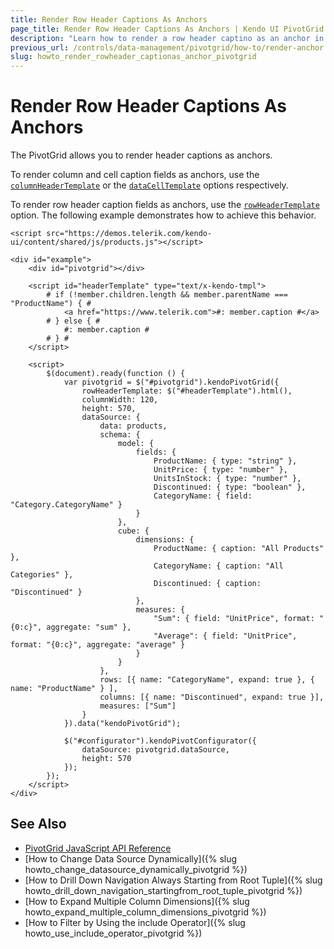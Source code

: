 ```yaml
---
title: Render Row Header Captions As Anchors
page_title: Render Row Header Captions As Anchors | Kendo UI PivotGrid
description: "Learn how to render a row header captino as an anchor in a Kendo UI PivotGrid widget."
previous_url: /controls/data-management/pivotgrid/how-to/render-anchor
slug: howto_render_rowheader_captionas_anchor_pivotgrid
---
```


# Render Row Header Captions As Anchors

The PivotGrid allows you to render header captions as anchors.

To render column and cell caption fields as anchors, use the [`columnHeaderTemplate`](/api/javascript/ui/pivotgrid/configuration/columnheadertemplate) or the [`dataCellTemplate`](/api/javascript/ui/pivotgrid/configuration/datacelltemplate) options respectively.

To render row header caption fields as anchors, use the [`rowHeaderTemplate`](/api/javascript/ui/pivotgrid/configuration/rowheadertemplate) option. The following example demonstrates how to achieve this behavior.

```dojo
<script src="https://demos.telerik.com/kendo-ui/content/shared/js/products.js"></script>

<div id="example">
    <div id="pivotgrid"></div>

    <script id="headerTemplate" type="text/x-kendo-tmpl">
        # if (!member.children.length && member.parentName === "ProductName") { #
            <a href="https://www.telerik.com">#: member.caption #</a>
        # } else { #
            #: member.caption #
        # } #
    </script>

    <script>
        $(document).ready(function () {
            var pivotgrid = $("#pivotgrid").kendoPivotGrid({
                rowHeaderTemplate: $("#headerTemplate").html(),
                columnWidth: 120,
                height: 570,
                dataSource: {
                    data: products,
                    schema: {
                        model: {
                            fields: {
                                ProductName: { type: "string" },
                                UnitPrice: { type: "number" },
                                UnitsInStock: { type: "number" },
                                Discontinued: { type: "boolean" },
                                CategoryName: { field: "Category.CategoryName" }
                            }
                        },
                        cube: {
                            dimensions: {
                                ProductName: { caption: "All Products" },
                                CategoryName: { caption: "All Categories" },
                                Discontinued: { caption: "Discontinued" }
                            },
                            measures: {
                                "Sum": { field: "UnitPrice", format: "{0:c}", aggregate: "sum" },
                                "Average": { field: "UnitPrice", format: "{0:c}", aggregate: "average" }
                            }
                        }
                    },
                    rows: [{ name: "CategoryName", expand: true }, { name: "ProductName" } ],
                    columns: [{ name: "Discontinued", expand: true }],
                    measures: ["Sum"]
                }
            }).data("kendoPivotGrid");

            $("#configurator").kendoPivotConfigurator({
                dataSource: pivotgrid.dataSource,
                height: 570
            });
        });
    </script>
</div>
```

## See Also

* [PivotGrid JavaScript API Reference](/api/javascript/ui/pivotgrid)
* [How to Change Data Source Dynamically]({% slug howto_change_datasource_dynamically_pivotgrid %})
* [How to Drill Down Navigation Always Starting from Root Tuple]({% slug howto_drill_down_navigation_startingfrom_root_tuple_pivotgrid %})
* [How to Expand Multiple Column Dimensions]({% slug howto_expand_multiple_column_dimensions_pivotgrid %})
* [How to Filter by Using the include Operator]({% slug howto_use_include_operator_pivotgrid %})
